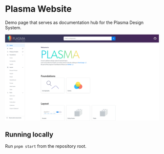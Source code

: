 # Plasma Website

Demo page that serves as documentation hub for the Plasma Design System.

![plasma website screenshot](./meta/plasma-website-screenshot.png)

## Running locally

Run `pnpm start` from the repository root.
